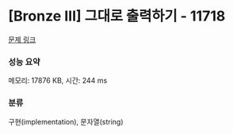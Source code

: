 # [Bronze III] 그대로 출력하기 - 11718 

[문제 링크](https://www.acmicpc.net/problem/11718) 

### 성능 요약

메모리: 17876 KB, 시간: 244 ms

### 분류

구현(implementation), 문자열(string)

